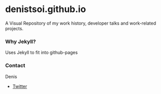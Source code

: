 # denistsoi.github.io

A Visual Repository of my work history, developer talks and work-related projects.

### Why Jekyll?

Uses Jekyll to fit into github-pages

### Contact

Denis
- [Twitter](http://www.twitter.com/denistsoi)